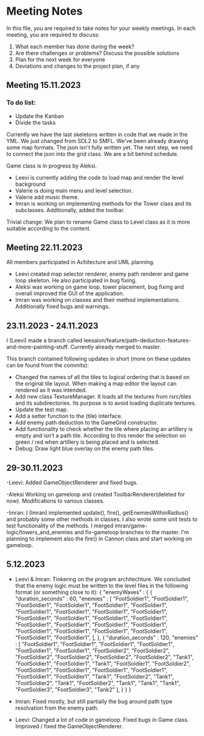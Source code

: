 # Meeting Notes

In this file, you are required to take notes for your weekly meetings.
In each meeting, you are required to discuss:

1. What each member has done during the week?
2. Are there challenges or problems? Discuss the possible solutions
3. Plan for the next week for everyone
4. Deviations and changes to the project plan, if any

## Meeting 15.11.2023

### To do list:

- Update the Kanban
- Divide the tasks

Currently we have the last skeletons written in code that we made in the YML. We just changed from SDL2 to SMFL. We've been already drawing some map formats. The json isn't fully written yet. The next step, we need to connect the json into the grid class. We are a bit behind schedule.

Game class is in progress by Aleksi.

- Leevi is currently adding the code to load map and render the level background
- Valerie is doing main menu and level selection.
- Valerie add music theme.
- Imran is working on implementing methods for the Tower class and its subclasses.
  Additionally, added the toolbar.

Trivial change: We plan to rename Game class to Level class as it is more suitable according to the content.


## Meeting 22.11.2023
 All members participated in Achitecture and UML planning.
 - Leevi created map selector renderer, enemy path renderer and game loop skeleton. He also participated in bug fixing.
 - Aleksi was working on game loop, tower placement, bug fixing and overall improved the GUI of the application.
 - Imran was working on classes and their method implementations. Additionally fixed bugs and warnings.

 ## 23.11.2023 - 24.11.2023
 I (Leevi) made a branch called leesalon/feature/path-deduction-features-and-more-painting-stuff. Currently already merged to master.

 This branch contained following updates in short (more on these updates can be found from the commits):
 - Changed the names of all the tiles to logical ordering that is based on the original tile layout. When making a map editor the layout can rendered as it was intended.
 - Add new class TextureManager. It loads all the textures from rsrc/tiles and its subdirectories. Its purpose is to avoid loading duplicate textures.
 - Update the test map.
 - Add a setter function to the (tile) interface.
 - Add enemy path deduction to the GameGrid constructor.
 - Add functionality to check whether the tile where placing an artillery is empty and isn't a path tile. According to this render the selection on green / red when artillery is being placed and is selected.
 - Debug: Draw light blue overlay on the enemy path tiles.


## 29-30.11.2023

-Leevi:
Added GameObjectRenderer and fixed bugs.


-Aleksi
Working on gameloop and created ToolbarRenderer(deleted for now). Modifications to various classes.


-Imran:
I (Imran) implemented update(), fire(), getEnemiesWithinRadius() and probably some other methods
in classes. I also wrote some unit tests to test functionality of the methods. I merged imran/game-logic/towers_and_enemies and fix-gameloop branches to the master. I'm planning to implement also the fire() in
Cannon class and start working on gameloop.

## 5.12.2023

- Leevi & Imran: Tinkering on the program architechture. We concluded that the enemy logic must be written to the level files in the following format (or something close to it):
{
  "enemyWaves" : {
    {
	 "duration_seconds" : 60,
    "enemies" : [
      "FootSoldier1", "FootSoldier1", "FootSoldier1", "FootSoldier1", "FootSoldier1", "FootSoldier1",
      "FootSoldier1", "FootSoldier1", "FootSoldier1", "FootSoldier1", "FootSoldier1", "FootSoldier1",
      "FootSoldier1", "FootSoldier1", "FootSoldier1", "FootSoldier1", "FootSoldier1", "FootSoldier1",
      "FootSoldier1", "FootSoldier1", "FootSoldier1", "FootSoldier1", "FootSoldier1", "FootSoldier1",
	  ], 
	},
	{
	 "duration_seconds" : 120,
	 "enemies" : [
    	"FootSoldier1", "FootSoldier1", "FootSoldier1", "FootSoldier1", "FootSoldier1", "FootSoldier1",
    	"FootSoldier2", "FootSoldier2", "FootSoldier2", "FootSoldier2", "FootSoldier2", "FootSoldier2",
        "Tank1", "FootSoldier1", "FootSoldier1", "Tank1", "FootSoldier1", "FootSoldier2",
		"FootSoldier1", "FootSoldier1", "FootSoldier1", "FootSoldier1", "FootSoldier1", "FootSoldier1",
    	"Tank1", "FootSoldier2", "Tank1", "FootSoldier2", "Tank1", "FootSoldier2",
		"Tank1", "Tank1", "Tank1", "FootSoldier3", "FootSoldier3", "Tank2"
	  ], 
	}
  }
}

- Imran: Fixed mostly, but still partially the bug around path type resolvation from the enemy path.

- Leevi: Changed a lot of code in gameloop. Fixed bugs in Game class. Improved / fixed the GameObjectRenderer.
